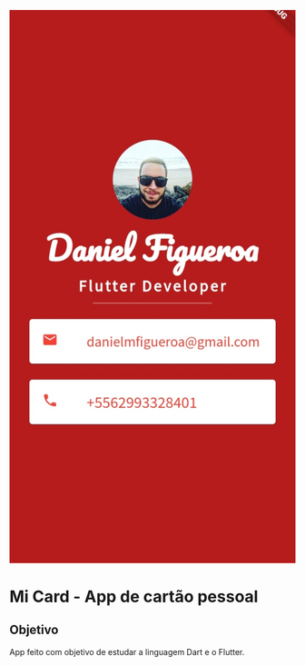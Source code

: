 ![Tela do App](/assets/IMG_20200601_061025.jpg)

# Mi Card - App de cartão pessoal

## Objetivo

App feito com objetivo de estudar a linguagem Dart e o Flutter.




